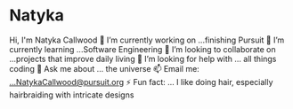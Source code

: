 # Natyka
Hi, I'm Natyka Callwood
🔭 I’m currently working on ...finishing Pursuit
🌱 I’m currently learning ...Software Engineering
👯 I’m looking to collaborate on ...projects that improve daily living
🤔 I’m looking for help with ... all things coding
💬 Ask me about ... the universe
📫 Email me: ...NatykaCallwood@pursuit.org
⚡ Fun fact: ... I like doing hair, especially hairbraiding with intricate designs
